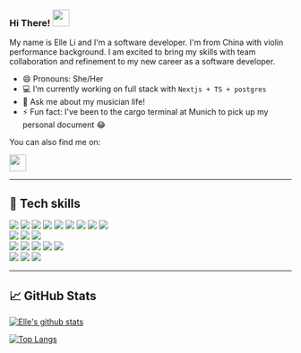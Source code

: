 ### Hi There! <img src="https://raw.githubusercontent.com/MartinHeinz/MartinHeinz/master/wave.gif" width="30px">

My name is Elle Li and I'm a software developer. I'm from China with violin performance background. I am excited to bring my skills with team collaboration and refinement to my new career as a software developer.
- 😄 Pronouns: She/Her <br/>
- 💻 I’m currently working on full stack with `Nextjs + TS + postgres`<br/>
- 💬 Ask me about my musician life!
- ⚡ Fun fact: I've been to the cargo terminal at Munich to pick up my personal document 😂

<p align="center">

You can also find me on: 

<!-- [![LinkedIn][1.2]][1] -->
[<img src="https://github.com/user-attachments/assets/4252922b-71cc-4b3f-ac33-5e14a39d28d3" width=30px/>][1]

</p>

[1.2]: https://user-images.githubusercontent.com/66269306/102413242-dc236300-3fb1-11eb-9b77-183f98dd506c.png (LinkedIn icon without padding)
[1]: https://www.linkedin.com/in/yiran-li-elle/

---

## &#128295; Tech skills

<p >
  <img src="https://img.shields.io/badge/javascript%20-%23323330.svg?&style=for-the-badge&logo=javascript&logoColor=%23F7DF1E" />
  <img src="https://img.shields.io/badge/typescript-%23007ACC.svg?style=for-the-badge&logo=typescript&logoColor=white" />
  <img src="https://img.shields.io/badge/react%20-%2320232a.svg?&style=for-the-badge&logo=react&logoColor=%2361DAFB" />
  <img src="https://img.shields.io/badge/Next-black?style=for-the-badge&logo=next.js&logoColor=white" />
  <img src="https://img.shields.io/badge/-GraphQL-E10098?style=for-the-badge&logo=graphql&logoColor=white" />
  <img src="https://img.shields.io/badge/mysql-4479A1.svg?style=for-the-badge&logo=mysql&logoColor=white" />
  <img src="https://img.shields.io/badge/postgres-%23316192.svg?style=for-the-badge&logo=postgresql&logoColor=white" />
  <img src="https://img.shields.io/badge/express.js%20-%23404d59.svg?&style=for-the-badge" />
  <img src="https://img.shields.io/badge/node.js%20-%2343853D.svg?&style=for-the-badge&logo=node.js&logoColor=white" />
  <br />
  <img src="https://img.shields.io/badge/MUI-%230081CB.svg?style=for-the-badge&logo=mui&logoColor=white" />
  <img src="https://img.shields.io/badge/styled--components-DB7093?style=for-the-badge&logo=styled-components&logoColor=white" />
  <img src="https://img.shields.io/badge/tailwindcss-%2338B2AC.svg?style=for-the-badge&logo=tailwind-css&logoColor=white" />
  <br />
  <img src="https://img.shields.io/badge/cypress%20-%23404d59.svg?&style=for-the-badge&logo=Cypress&logoColor=white" />
  <img src="https://img.shields.io/badge/-RTL-%23E33332?style=for-the-badge&logo=testing-library&logoColor=white" />
  <img src="https://img.shields.io/badge/jest%20-%23593d88.svg?&style=for-the-badge&logo=jest&logoColor=white" />
  <img src="https://img.shields.io/badge/chai%20-%23007ACC.svg?&style=for-the-badge&logo=chai&logoColor=white" />
  <img src="https://img.shields.io/badge/mocha%20-%23593d88.svg?&style=for-the-badge&logo=mocha&logoColor=white" />
  <br />
  <img src="https://img.shields.io/badge/git%20-%23F05033.svg?&style=for-the-badge&logo=git&logoColor=white"/>
  <img src="https://img.shields.io/badge/heroku%20-%23430098.svg?&style=for-the-badge&logo=heroku&logoColor=white"/>
  <img src="https://img.shields.io/badge/vercel%20-%23000000.svg?&style=for-the-badge&logo=vercel&logoColor=white"/>

</p>

---
## &#128200; GitHub Stats

[![Elle's github stats](https://github-readme-stats.vercel.app/api?username=yiranli624&show_icons=true&theme=tokyonight)](https://github.com/anuraghazra/github-readme-stats)

[![Top Langs](https://github-readme-stats.vercel.app/api/top-langs/?username=yiranli624&theme=tokyonight&show_icons=true&layout=compact)](https://github.com/yiranli624/github-readme-stats)





<!--
**Elle624/Elle624** is a ✨ _special_ ✨ repository because its `README.md` (this file) appears on your GitHub profile.

![](https://img.shields.io/badge/<Javascript>-<React>-informational?style=flat&logo=<LOGO_NAME>&logoColor=white&color=2bbc8a)


Here are some ideas to get you started:

- 🔭 I’m currently working on ...
- 🌱 I’m currently learning ...
- 👯 I’m looking to collaborate on ...
- 🤔 I’m looking for help with ...
- 💬 Ask me about ...
- 📫 How to reach me: ...
- ⚡ Fun fact: ...
-->
